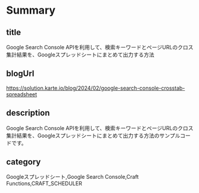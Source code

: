 # Summary

## title

Google Search Console APIを利用して、検索キーワードとページURLのクロス集計結果を、Googleスプレッドシートにまとめて出力する方法

## blogUrl
https://solution.karte.io/blog/2024/02/google-search-console-crosstab-spreadsheet

## description

Google Search Console APIを利用して、検索キーワードとページURLのクロス集計結果を、Googleスプレッドシートにまとめて出力する方法のサンプルコードです。

## category

Googleスプレッドシート,Google Search Console,Craft Functions,CRAFT_SCHEDULER